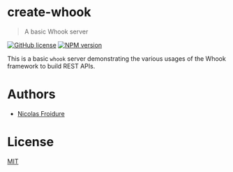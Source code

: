 [//]: # ( )
[//]: # (This file is automatically generated by a `metapak`)
[//]: # (module. Do not change it  except between the)
[//]: # (`content:start/end` flags, your changes would)
[//]: # (be overridden.)
[//]: # ( )
# create-whook
> A basic Whook server

[![GitHub license](https://img.shields.io/badge/license-MIT-blue.svg)](https://github.com/nfroidure/create-whook/blob/master/LICENSE)
[![NPM version](https://badge.fury.io/js/create-whook.svg)](https://npmjs.org/package/create-whook)


[//]: # (::contents:start)

This is a basic `whook` server demonstrating the various usages of
 the Whook framework to build REST APIs.

[//]: # (::contents:end)

# Authors
- [Nicolas Froidure](http://insertafter.com/en/index.html)

# License
[MIT](https://github.com/nfroidure/create-whook/blob/master/LICENSE)
